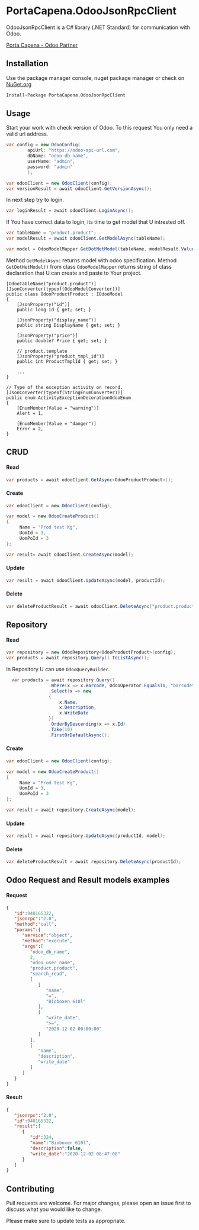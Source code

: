 # PortaCapena.OdooJsonRpcClient

OdooJsonRpcClient is a C# library (.NET Standard) for communication with Odoo.

[Porta Capena - Odoo Partner](https://www.odoo.com/partners/porta-capena-3710126)



## Installation

Use the package manager console, nuget package manager or check on
[NuGet.org](https://www.nuget.org/packages/PortaCapena.OdooJsonRpcClient/)

```bash
Install-Package PortaCapena.OdooJsonRpcClient
```




## Usage

Start your work with check version of Odoo. To this request You only need a valid url address.
```C#
var config = new OdooConfig(
        apiUrl: "https://odoo-api-url.com",
        dbName: "odoo-db-name",
        userName: "admin",
        password: "admin"
        );

var odooClient = new OdooClient(config);
var versionResult = await odooClient.GetVersionAsync();

```

In next step try to login.
```C#
var loginResult = await odooClient.LoginAsync();
```

If You have correct data to login, its time to get model that U intrested off.

```C#
var tableName = "product.product";
var modelResult = await odooClient.GetModelAsync(tableName);

var model = OdooModelMapper.GetDotNetModel(tableName, modelResult.Value);
```
Method `GetModelAsync` returns model with odoo specification.
Method `GetDotNetModel()` from class `OdooModelMapper` returns string of class declaration that U can create and paste to Your project.

```
[OdooTableName("product.product")]
[JsonConverter(typeof(OdooModelConverter))]
public class OdooProductProduct : IOdooModel
{
    [JsonProperty("id")]
    public long Id { get; set; }

    [JsonProperty("display_name")]
    public string DisplayName { get; set; }

    [JsonProperty("price")]
    public double? Price { get; set; }

    // product.template
    [JsonProperty("product_tmpl_id")]
    public int ProductTmplId { get; set; }
    
    ...
}
    
// Type of the exception activity on record.
[JsonConverter(typeof(StringEnumConverter))]
public enum ActivityExceptionDecorationOdooEnum
{
    [EnumMember(Value = "warning")]
    Alert = 1,

    [EnumMember(Value = "danger")]
    Error = 2,
}
```




## CRUD
#### Read
```C#
var products = await odooClient.GetAsync<OdooProductProduct>();
```
#### Create
```C#
var odooClient = new OdooClient(config);

var model = new OdooCreateProduct()
{
     Name = "Prod test Kg",
     UomId = 3,
     UomPoId = 3
};

var result= await odooClient.CreateAsync(model);
```

#### Update
```C#            
var result = await odooClient.UpdateAsync(model, productId);
```

#### Delete
```C#                        
var deleteProductResult = await odooClient.DeleteAsync("product.product"), createdProductId);
```





## Repository
#### Read
```C#
var repository = new OdooRepository<OdooProductProduct>(config);
var products = await repository.Query().ToListAsync();
```

In Repository U can use `OdooQueryBuilder`. 
```C#
  var products = await repository.Query()
                .Where(x => x.Barcode, OdooOperator.EqualsTo, "barcodetest1")
                .Select(x => new
                {
                    x.Name,
                    x.Description,
                    x.WriteDate
                })
                .OrderByDescending(x => x.Id)
                .Take(10)
                .FirstOrDefaultAsync();
```

#### Create
```C#
var odooClient = new OdooClient(config);

var model = new OdooCreateProduct()
{
     Name = "Prod test Kg",
     UomId = 3,
     UomPoId = 3
};

var result = await repository.CreateAsync(model);
```

#### Update
```C#            
var result = await repository.UpdateAsync(productId, model);
```

#### Delete
```C#                        
var deleteProductResult = await repository.DeleteAsync(productId);
```



## Odoo Request and Result models examples
#### Request 
```json
{
   "id":948165322,
   "jsonrpc":"2.0",
   "method":"call",
   "params":{
      "service":"object",
      "method":"execute",
      "args":[
         "odoo_db_name",
         2,
         "odoo_user_name",
         "product.product",
         "search_read",
         [
            [
               "name",
               "=",
               "Bioboxen 610l"
            ],
            [
               "write_date",
               ">=",
               "2020-12-02 00:00:00"
            ]
         ],
         [
            "name",
            "description",
            "write_date"
         ]
      ]
   }
}
```

#### Result
```json
{
   "jsonrpc":"2.0",
   "id":948165322,
   "result":[
      {
         "id":324,
         "name":"Bioboxen 610l",
         "description":false,
         "write_date":"2020-12-02 08:47:08"
      }
   ]
}
```



## Contributing
Pull requests are welcome. For major changes, please open an issue first to discuss what you would like to change.

Please make sure to update tests as appropriate.
